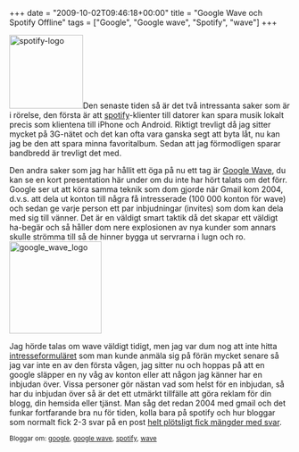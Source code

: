+++
date = "2009-10-02T09:46:18+00:00"
title = "Google Wave och Spotify Offline"
tags = ["Google", "Google wave", "Spotify", "wave"]
+++

[<img class="size-full wp-image-746 alignleft" title="spotify-logo" src="http://cdn.junkpile.se/2009/09/spotify-logo.jpg" alt="spotify-logo" width="132" height="132" />][1]Den senaste tiden så är det två intressanta saker som är i rörelse, den första är att [spotify][2]-klienter till datorer kan spara musik lokalt precis som klientena till iPhone och Android. Riktigt trevligt då jag sitter mycket på 3G-nätet och det kan ofta vara ganska segt att byta låt, nu kan jag be den att spara minna favoritalbum. Sedan att jag förmodligen sparar bandbredd är trevligt det med.

Den andra saker som jag har hållit ett öga på nu ett tag är [Google Wave][3], du kan se en kort presentation här under om du inte har hört talats om det förr. Google ser ut att köra samma teknik som dom gjorde när Gmail kom 2004, d.v.s. att dela ut konton till några få intresserade (100 000 konton för wave) och sedan ge varje person ett par inbjudningar (invites) som dom kan dela med sig till vänner. Det är en väldigt smart taktik då det skapar ett väldigt ha-begär och så håller dom nere explosionen av nya kunder som annars skulle strömma till så de hinner bygga ut servrarna i lugn och ro.<img class="alignright size-full wp-image-767" title="google_wave_logo" src="http://cdn.junkpile.se/2009/10/google_wave_logo.jpg" alt="google_wave_logo" width="165" height="165" />

Jag hörde talas om wave väldigt tidigt, men jag var dum nog att inte hitta [intresseformuläret][4] som man kunde anmäla sig på förän mycket senare så jag var inte en av den första vågen, jag sitter nu och hoppas på att en google släpper en ny våg av konton eller att någon jag känner har en inbjudan över. Vissa personer gör nästan vad som helst för en inbjudan, så har du inbjudan över så är det ett utmärkt tillfälle att göra reklam för din blogg, din hemsida eller tjänst. Man såg det redan 2004 med gmail och det funkar fortfarande bra nu för tiden, kolla bara på spotify och hur bloggar som normalt fick 2-3 svar på en post [helt plötsligt fick mängder med svar][5].



<small> <p class='technorati-tags'>
  Bloggar om: <a class='technorati-link' href='http://bloggar.se/om/google' rel='tag' target='_self'>google</a>, <a class='technorati-link' href='http://bloggar.se/om/google+wave' rel='tag' target='_self'>google wave</a>, <a class='technorati-link' href='http://bloggar.se/om/spotify' rel='tag' target='_self'>spotify</a>, <a class='technorati-link' href='http://bloggar.se/om/wave' rel='tag' target='_self'>wave</a>
</p></small>

 [1]: http://cdn.junkpile.se/2009/09/spotify-logo.jpg
 [2]: http://www.spotify.com
 [3]: http://wave.google.com
 [4]: https://services.google.com/fb/forms/wavesignup/
 [5]: http://www.tmn.nu/blog/2009/07/12/tavling-101-spotify-invites-att-vinna/
